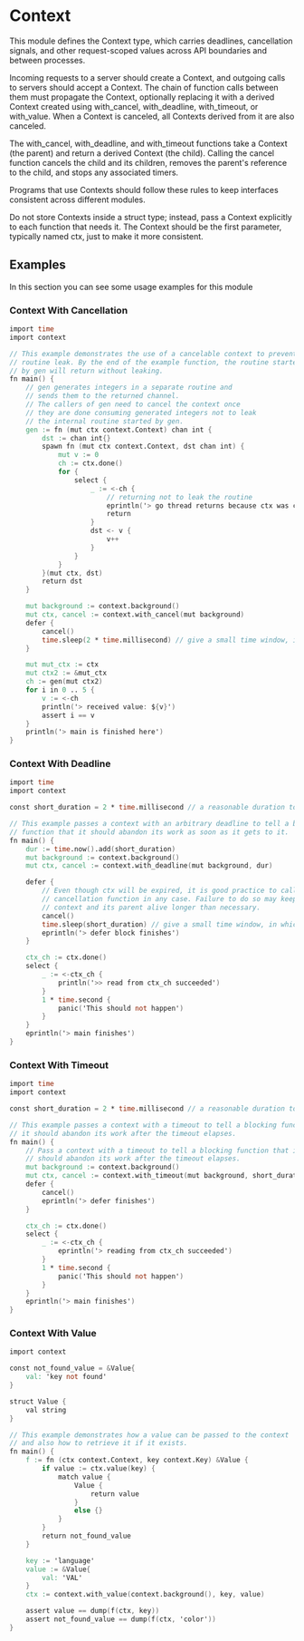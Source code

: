 # Context

This module defines the Context type, which carries deadlines, cancellation signals,
and other request-scoped values across API boundaries and between processes.

Incoming requests to a server should create a Context, and outgoing calls to servers
should accept a Context. The chain of function calls between them must propagate the
Context, optionally replacing it with a derived Context created using with_cancel,
with_deadline, with_timeout, or with_value. When a Context is canceled, all Contexts
derived from it are also canceled.

The with_cancel, with_deadline, and with_timeout functions take a Context (the parent)
and return a derived Context (the child). Calling the cancel function
cancels the child and its children, removes the parent's reference to the child,
and stops any associated timers.

Programs that use Contexts should follow these rules to keep interfaces consistent
across different modules.

Do not store Contexts inside a struct type; instead, pass a Context explicitly
to each function that needs it. The Context should be the first parameter,
typically named ctx, just to make it more consistent.

## Examples

In this section you can see some usage examples for this module

### Context With Cancellation

```v
import time
import context

// This example demonstrates the use of a cancelable context to prevent a
// routine leak. By the end of the example function, the routine started
// by gen will return without leaking.
fn main() {
	// gen generates integers in a separate routine and
	// sends them to the returned channel.
	// The callers of gen need to cancel the context once
	// they are done consuming generated integers not to leak
	// the internal routine started by gen.
	gen := fn (mut ctx context.Context) chan int {
		dst := chan int{}
		spawn fn (mut ctx context.Context, dst chan int) {
			mut v := 0
			ch := ctx.done()
			for {
				select {
					_ := <-ch {
						// returning not to leak the routine
						eprintln('> go thread returns because ctx was canceled/done')
						return
					}
					dst <- v {
						v++
					}
				}
			}
		}(mut ctx, dst)
		return dst
	}

	mut background := context.background()
	mut ctx, cancel := context.with_cancel(mut background)
	defer {
		cancel()
		time.sleep(2 * time.millisecond) // give a small time window, in which the go thread routine has a chance to return
	}

	mut mut_ctx := ctx
	mut ctx2 := &mut_ctx
	ch := gen(mut ctx2)
	for i in 0 .. 5 {
		v := <-ch
		println('> received value: ${v}')
		assert i == v
	}
	println('> main is finished here')
}
```

### Context With Deadline

```v
import time
import context

const short_duration = 2 * time.millisecond // a reasonable duration to block in an example

// This example passes a context with an arbitrary deadline to tell a blocking
// function that it should abandon its work as soon as it gets to it.
fn main() {
	dur := time.now().add(short_duration)
	mut background := context.background()
	mut ctx, cancel := context.with_deadline(mut background, dur)

	defer {
		// Even though ctx will be expired, it is good practice to call its
		// cancellation function in any case. Failure to do so may keep the
		// context and its parent alive longer than necessary.
		cancel()
		time.sleep(short_duration) // give a small time window, in which the go thread routine has a chance to return
		eprintln('> defer block finishes')
	}

	ctx_ch := ctx.done()
	select {
		_ := <-ctx_ch {
			println('>> read from ctx_ch succeeded')
		}
		1 * time.second {
			panic('This should not happen')
		}
	}
	eprintln('> main finishes')
}
```

### Context With Timeout

```v
import time
import context

const short_duration = 2 * time.millisecond // a reasonable duration to block in an example

// This example passes a context with a timeout to tell a blocking function that
// it should abandon its work after the timeout elapses.
fn main() {
	// Pass a context with a timeout to tell a blocking function that it
	// should abandon its work after the timeout elapses.
	mut background := context.background()
	mut ctx, cancel := context.with_timeout(mut background, short_duration)
	defer {
		cancel()
		eprintln('> defer finishes')
	}

	ctx_ch := ctx.done()
	select {
		_ := <-ctx_ch {
			eprintln('> reading from ctx_ch succeeded')
		}
		1 * time.second {
			panic('This should not happen')
		}
	}
	eprintln('> main finishes')
}
```

### Context With Value

```v
import context

const not_found_value = &Value{
	val: 'key not found'
}

struct Value {
	val string
}

// This example demonstrates how a value can be passed to the context
// and also how to retrieve it if it exists.
fn main() {
	f := fn (ctx context.Context, key context.Key) &Value {
		if value := ctx.value(key) {
			match value {
				Value {
					return value
				}
				else {}
			}
		}
		return not_found_value
	}

	key := 'language'
	value := &Value{
		val: 'VAL'
	}
	ctx := context.with_value(context.background(), key, value)

	assert value == dump(f(ctx, key))
	assert not_found_value == dump(f(ctx, 'color'))
}
```
